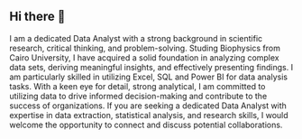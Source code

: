 ## Hi there 👋
I am a dedicated Data Analyst with a strong background in scientific research, critical thinking, and problem-solving. Studing Biophysics from Cairo University, I have acquired a solid foundation in analyzing complex data sets, deriving meaningful insights, and effectively presenting findings. I am particularly skilled in utilizing Excel, SQL and Power BI for data analysis tasks.
With a keen eye for detail, strong analytical, I am committed to utilizing data to drive informed decision-making and contribute to the success of organizations.
If you are seeking a dedicated Data Analyst with expertise in data extraction, statistical analysis, and research skills, I would welcome the opportunity to connect and discuss potential collaborations.
